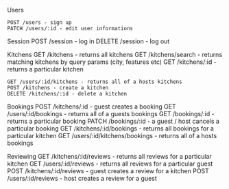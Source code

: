 

Users

    POST /users - sign up
    PATCH /users/:id - edit user informations

Session
    POST /session - log in
    DELETE /session - log out

Kitchens
    GET /kitchens - returns all kitchens
    GET /kitchens/search - returns matching kitchens by query params (city, features etc)
    GET /kitchens/:id - returns a particular kitchen


    GET /users/:id/kitchens - returns all of a hosts kitchens
    POST /kitchens - create a kitchen
    DELETE /kitchens/:id - delete a kitchen


Bookings
    POST /kitchens/:id - guest creates a booking
    GET /users/:id/bookings - returns all of a guests bookings
    GET /bookings/:id - returns a particular booking
    PATCH /bookings/:id - a guest / host cancels a particular booking
    GET /kitchens/:id/bookings - returns all bookings for a particular kitchen
        GET /users/:id/kitchens/bookings - returns all of a hosts bookings

Reviewing
    GET /kitchens/:id/reviews - returns all reviews for a particular kitchen
    GET /users/:id/reviews - returns all reviews for a particular guest
    POST /kitchens/:id/reviews - guest creates a review for a kitchen
    POST /users/:id/reviews - host creates a review for a guest
